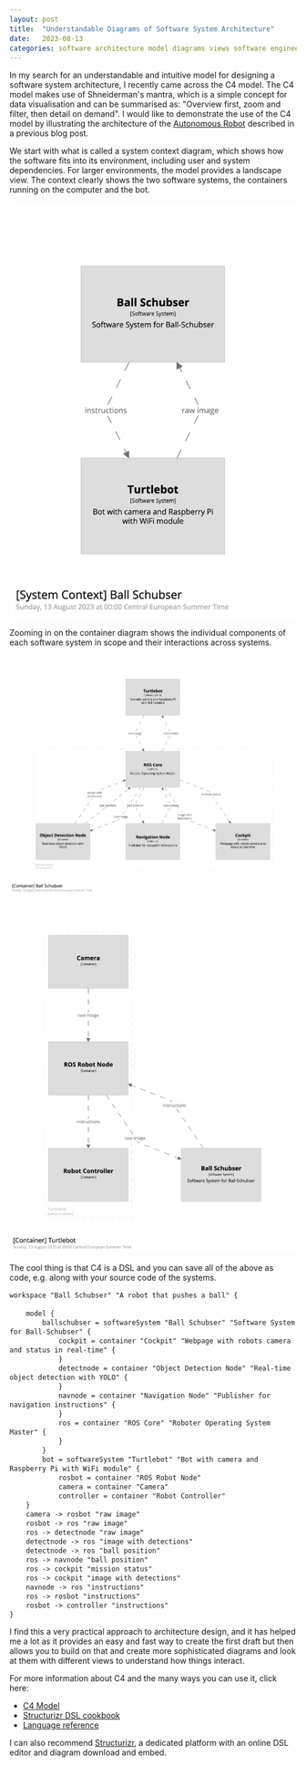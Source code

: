 ```yaml
---
layout: post
title:  "Understandable Diagrams of Software System Architecture"
date:   2023-08-13
categories: software architecture model diagrams views software engineering c4 systems design
---
```


In my search for an understandable and intuitive model for designing a software system architecture, I recently came across the C4 model. The C4 model makes use of Shneiderman's mantra, which is a simple concept for data visualisation and can be summarised as: "Overview first, zoom and filter, then detail on demand". I would like to demonstrate the use of the C4 model by illustrating the architecture of the [Autonomous Robot](https://gosein.de/autonomous-robot.html) described in a previous blog post.
<!--more-->
We start with what is called a system context diagram, which shows how the software fits into its environment, including user and system dependencies. For larger environments, the model provides a landscape view. The context clearly shows the two software systems, the containers running on the computer and the bot.

![](/assets/2023-08-13-nice-diagrams/structurizr-85399-SystemContext-001.png)

Zooming in on the container diagram shows the individual components of each software system in scope and their interactions across systems.

![](/assets/2023-08-13-nice-diagrams/structurizr-85399-Container-001.png)
![](/assets/2023-08-13-nice-diagrams/structurizr-85399-Container-002.png)

The cool thing is that C4 is a DSL and you can save all of the above as code, e.g. along with your source code of the systems.

```
workspace "Ball Schubser" "A robot that pushes a ball" {

    model {
        ballschubser = softwareSystem "Ball Schubser" "Software System for Ball-Schubser" {
            cockpit = container "Cockpit" "Webpage with robots camera and status in real-time" {
            }
            detectnode = container "Object Detection Node" "Real-time object detection with YOLO" {
            }
            navnode = container "Navigation Node" "Publisher for navigation instructions" {
            }
            ros = container "ROS Core" "Roboter Operating System Master" {
            }
        }
        bot = softwareSystem "Turtlebot" "Bot with camera and Raspberry Pi with WiFi module" {
            rosbot = container "ROS Robot Node"
            camera = container "Camera"
            controller = container "Robot Controller"
    }
    camera -> rosbot "raw image"
    rosbot -> ros "raw image"
    ros -> detectnode "raw image"
    detectnode -> ros "image with detections"
    detectnode -> ros "ball position"
    ros -> navnode "ball position"
    ros -> cockpit "mission status"
    ros -> cockpit "image with detections"
    navnode -> ros "instructions"
    ros -> rosbot "instructions"
    rosbot -> controller "instructions"
}
```

I find this a very practical approach to architecture design, and it has helped me a lot as it provides an easy and fast way to create the first draft but then allows you to build on that and create more sophisticated diagrams and look at them with different views to understand how things interact.

For more information about C4 and the many ways you can use it, click here:

* [C4 Model](https://c4model.com/)
* [Structurizr DSL cookbook](https://github.com/structurizr/dsl/tree/master/docs/cookbook)
* [Language reference](https://github.com/structurizr/dsl/blob/master/docs/language-reference.md)

I can also recommend [Structurizr](https://structurizr.com/), a dedicated platform with an online DSL editor and diagram download and embed.
